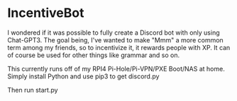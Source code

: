 # IncentiveBot
I wondered if it was possible to fully create a Discord bot with only using Chat-GPT3. The goal being, I've wanted to make "Mmm" a more common term among my friends, so to incentivize it, it rewards people with XP. It can of course be used for other things like grammar and so on.

This currently runs off of my RPI4 Pi-Hole/Pi-VPN/PXE Boot/NAS at home. Simply install Python and use pip3 to get discord.py

Then run start.py
